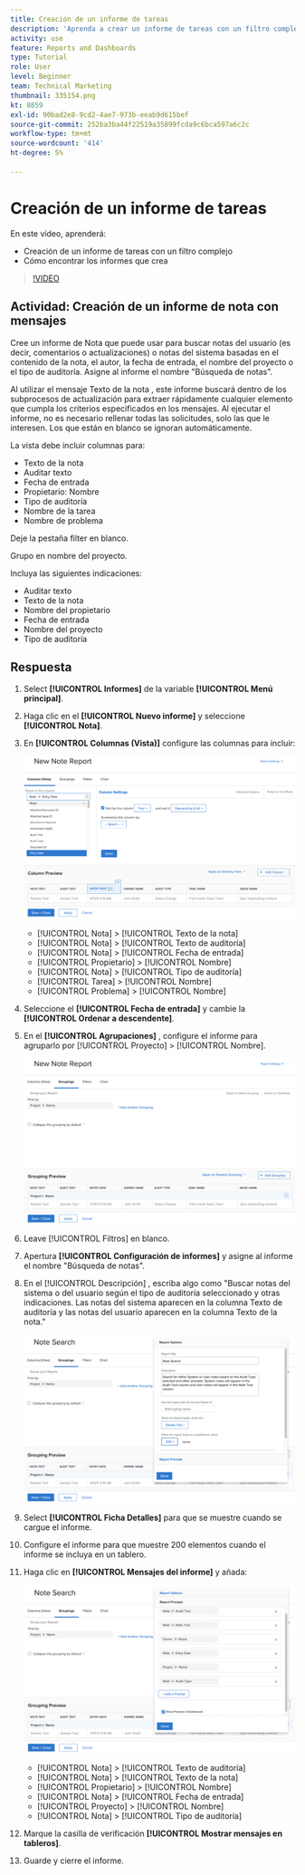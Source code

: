 ```yaml
---
title: Creación de un informe de tareas
description: 'Aprenda a crear un informe de tareas con un filtro complejo y busque los informes que crea en Workfront. Actividad : cree un informe de nota con mensajes.'
activity: use
feature: Reports and Dashboards
type: Tutorial
role: User
level: Beginner
team: Technical Marketing
thumbnail: 335154.png
kt: 8859
exl-id: 90bad2e8-9cd2-4ae7-973b-eeab9d615bef
source-git-commit: 252ba3ba44f22519a35899fcda9c6bca597a6c2c
workflow-type: tm+mt
source-wordcount: '414'
ht-degree: 5%

---
```


# Creación de un informe de tareas

En este vídeo, aprenderá:

* Creación de un informe de tareas con un filtro complejo
* Cómo encontrar los informes que crea

>[!VIDEO](https://video.tv.adobe.com/v/335154/?quality=12)

## Actividad: Creación de un informe de nota con mensajes

Cree un informe de Nota que puede usar para buscar notas del usuario (es decir, comentarios o actualizaciones) o notas del sistema basadas en el contenido de la nota, el autor, la fecha de entrada, el nombre del proyecto o el tipo de auditoría. Asigne al informe el nombre &quot;Búsqueda de notas&quot;.

Al utilizar el mensaje Texto de la nota , este informe buscará dentro de los subprocesos de actualización para extraer rápidamente cualquier elemento que cumpla los criterios especificados en los mensajes. Al ejecutar el informe, no es necesario rellenar todas las solicitudes, solo las que le interesen. Los que están en blanco se ignoran automáticamente.

La vista debe incluir columnas para:

* Texto de la nota
* Auditar texto
* Fecha de entrada
* Propietario: Nombre
* Tipo de auditoría
* Nombre de la tarea
* Nombre de problema

Deje la pestaña filter en blanco.

Grupo en nombre del proyecto.

Incluya las siguientes indicaciones:

* Auditar texto
* Texto de la nota
* Nombre del propietario
* Fecha de entrada
* Nombre del proyecto
* Tipo de auditoría

## Respuesta

1. Select **[!UICONTROL Informes]** de la variable **[!UICONTROL Menú principal]**.
1. Haga clic en el **[!UICONTROL Nuevo informe]** y seleccione **[!UICONTROL Nota]**.
1. En **[!UICONTROL Columnas (Vista)]** configure las columnas para incluir:

   ![Imagen de la pantalla para crear columnas de informes de notas](assets/note-report-columns.png)

   * [!UICONTROL Nota] > [!UICONTROL Texto de la nota]
   * [!UICONTROL Nota] > [!UICONTROL Texto de auditoría]
   * [!UICONTROL Nota] > [!UICONTROL Fecha de entrada]
   * [!UICONTROL Propietario] > [!UICONTROL Nombre]
   * [!UICONTROL Nota] > [!UICONTROL Tipo de auditoría]
   * [!UICONTROL Tarea] > [!UICONTROL Nombre]
   * [!UICONTROL Problema] > [!UICONTROL Nombre]

1. Seleccione el **[!UICONTROL Fecha de entrada]** y cambie la **[!UICONTROL Ordenar a descendente]**.
1. En el **[!UICONTROL Agrupaciones]** , configure el informe para agruparlo por [!UICONTROL Proyecto] > [!UICONTROL Nombre].

   ![Una imagen de la pantalla para crear agrupaciones de informes de notas](assets/note-report-groupings.png)

1. Leave [!UICONTROL Filtros] en blanco.
1. Apertura **[!UICONTROL Configuración de informes]** y asigne al informe el nombre &quot;Búsqueda de notas&quot;.
1. En el [!UICONTROL Descripción] , escriba algo como &quot;Buscar notas del sistema o del usuario según el tipo de auditoría seleccionado y otras indicaciones. Las notas del sistema aparecen en la columna Texto de auditoría y las notas del usuario aparecen en la columna Texto de la nota.&quot;

   ![Una imagen de la pantalla para crear la configuración del informe de notas](assets/note-report-report-options.png)

1. Select **[!UICONTROL Ficha Detalles]** para que se muestre cuando se cargue el informe.
1. Configure el informe para que muestre 200 elementos cuando el informe se incluya en un tablero.
1. Haga clic en **[!UICONTROL Mensajes del informe]** y añada:

   ![Imagen de la pantalla para crear solicitudes de informe de nota](assets/note-report-report-prompts.png)

   * [!UICONTROL Nota] > [!UICONTROL Texto de auditoría]
   * [!UICONTROL Nota] > [!UICONTROL Texto de la nota]
   * [!UICONTROL Propietario] > [!UICONTROL Nombre]
   * [!UICONTROL Nota] > [!UICONTROL Fecha de entrada]
   * [!UICONTROL Proyecto] > [!UICONTROL Nombre]
   * [!UICONTROL Nota] > [!UICONTROL Tipo de auditoría]

1. Marque la casilla de verificación **[!UICONTROL Mostrar mensajes en tableros]**.
1. Guarde y cierre el informe.
